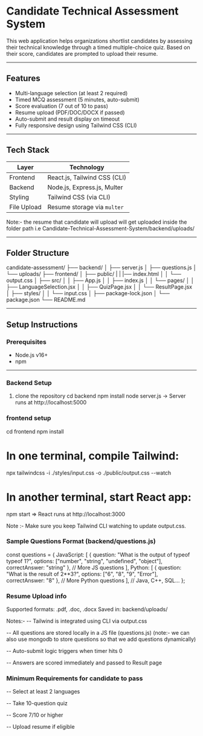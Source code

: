 # Candidate Technical Assessment System

This web application helps organizations shortlist candidates by assessing their technical knowledge through a timed multiple-choice quiz. Based on their score, candidates are prompted to upload their resume.

---
##  Features

-  Multi-language selection (at least 2 required)
-  Timed MCQ assessment (5 minutes, auto-submit)
-  Score evaluation (7 out of 10 to pass)
-  Resume upload (PDF/DOC/DOCX if passed)
-  Auto-submit and result display on timeout
-  Fully responsive design using Tailwind CSS (CLI)

---

##  Tech Stack

| Layer       | Technology                     |
|-------------|--------------------------------|
| Frontend    | React.js, Tailwind CSS (CLI)   |
| Backend     | Node.js, Express.js, Multer    |
| Styling     | Tailwind CSS (via CLI)         |
| File Upload | Resume storage via `multer`    |

Note:- the resume that candidate will upload will get uploaded inside the folder path i.e Candidate-Technical-Assessment-System/backend/uploads/ 

---
## Folder Structure
candidate-assessment/
├── backend/
│ ├── server.js
│ ├── questions.js
│ └── uploads/
├── frontend/
│ ├── public/
| | |── index.html
│ │ └── output.css
│ ├── src/
│ │ ├── App.js
│ │ ├── index.js
│ │ └── pages/
│ │ ├── LanguageSelection.jsx
│ │ ├── QuizPage.jsx
│ │ └── ResultPage.jsx
│ ├── styles/
│ │ └── input.css
│ ├── package-lock.json
│ └── package.json
└── README.md

---

##  Setup Instructions

###  Prerequisites

- Node.js v16+
- npm

---

###  Backend Setup
1. clone the repository
cd backend
npm install
node server.js
-> Server runs at http://localhost:5000

### frontend setup
cd frontend
npm install
# In one terminal, compile Tailwind:
npx tailwindcss -i ./styles/input.css -o ./public/output.css --watch

# In another terminal, start React app:
npm start
=> React runs at http://localhost:3000

Note :- Make sure you keep Tailwind CLI watching to update output.css.

### Sample Questions Format (backend/questions.js)
const questions = {
  JavaScript: [
    {
      question: "What is the output of typeof typeof 1?",
      options: ["number", "string", "undefined", "object"],
      correctAnswer: "string"
    },
    // More JS questions
  ],
  Python: [
    {
      question: "What is the result of 2**3?",
      options: ["6", "8", "9", "Error"],
      correctAnswer: "8"
    },
    // More Python questions
  ],
  // Java, C++, SQL...
};

###  Resume Upload info
Supported formats: .pdf, .doc, .docx
Saved in: backend/uploads/

Notes:-
-- Tailwind is integrated using CLI via output.css

-- All questions are stored locally in a JS file (questions.js)
(note:- we can also use mongodb to store questions so that we add questions dynamically)

-- Auto-submit logic triggers when timer hits 0

-- Answers are scored immediately and passed to Result page

### Minimum Requirements for candidate to pass 
 -- Select at least 2 languages

 -- Take 10-question quiz

 -- Score 7/10 or higher

 -- Upload resume if eligible


